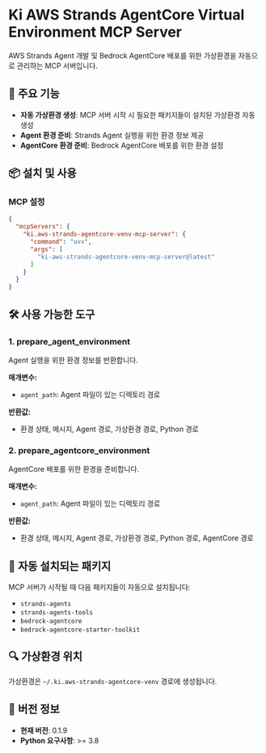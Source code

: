 # Ki AWS Strands AgentCore Virtual Environment MCP Server

AWS Strands Agent 개발 및 Bedrock AgentCore 배포를 위한 가상환경을 자동으로 관리하는 MCP 서버입니다.

## 🚀 주요 기능

- **자동 가상환경 생성**: MCP 서버 시작 시 필요한 패키지들이 설치된 가상환경 자동 생성
- **Agent 환경 준비**: Strands Agent 실행을 위한 환경 정보 제공  
- **AgentCore 환경 준비**: Bedrock AgentCore 배포를 위한 환경 설정

## 📦 설치 및 사용

### MCP 설정
```json
{
  "mcpServers": {
    "ki.aws-strands-agentcore-venv-mcp-server": {
      "command": "uvx",
      "args": [
        "ki-aws-strands-agentcore-venv-mcp-server@latest"
      ]
    }
  }
}
```

## 🛠️ 사용 가능한 도구

### 1. prepare_agent_environment
Agent 실행을 위한 환경 정보를 반환합니다.

**매개변수:**
- `agent_path`: Agent 파일이 있는 디렉토리 경로

**반환값:**
- 환경 상태, 메시지, Agent 경로, 가상환경 경로, Python 경로

### 2. prepare_agentcore_environment  
AgentCore 배포를 위한 환경을 준비합니다.

**매개변수:**
- `agent_path`: Agent 파일이 있는 디렉토리 경로

**반환값:**
- 환경 상태, 메시지, Agent 경로, 가상환경 경로, Python 경로, AgentCore 경로

## 📁 자동 설치되는 패키지

MCP 서버가 시작될 때 다음 패키지들이 자동으로 설치됩니다:

- `strands-agents`
- `strands-agents-tools`  
- `bedrock-agentcore`
- `bedrock-agentcore-starter-toolkit`

## 🔍 가상환경 위치

가상환경은 `~/.ki.aws-strands-agentcore-venv` 경로에 생성됩니다.

## 📝 버전 정보

- **현재 버전**: 0.1.9
- **Python 요구사항**: >= 3.8
